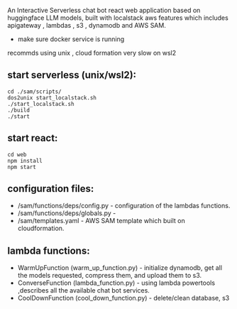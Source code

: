 An Interactive Serverless chat bot react web application based on huggingface LLM models, built with localstack aws features which includes apigateway , lambdas , s3 , dynamodb and AWS SAM.


- make sure docker service is running

recommds using unix , cloud formation very slow on wsl2
## start serverless (unix/wsl2):
```code
cd ./sam/scripts/
dos2unix start_localstack.sh
./start_localstack.sh
./build
./start
```

## start react:
```code
cd web
npm install
npm start
```

## configuration files:
- /sam/functions/deps/config.py - configuration of the lambdas functions.
- /sam/functions/deps/globals.py -  
- /sam/templates.yaml - AWS SAM template which built on cloudformation. 

## lambda functions:
- WarmUpFunction (warm_up_function.py) - initialize dynamodb, get all the models requested, compress them, and upload them to s3.
- ConverseFunction (lambda_function.py) - using lambda powertools ,describes all the available chat bot services.
- CoolDownFunction (cool_down_function.py) - delete/clean database, s3 

